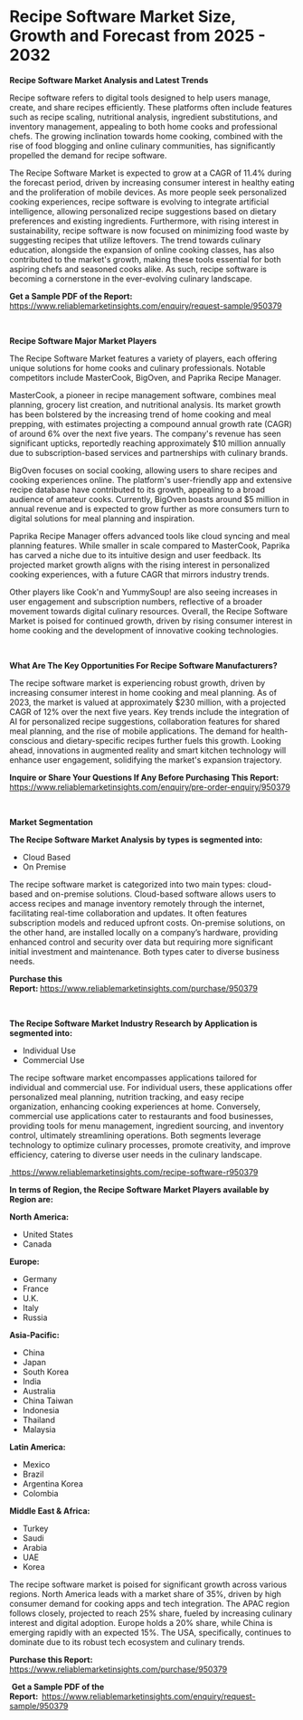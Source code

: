 <p><h1>Recipe Software Market Size, Growth and Forecast from 2025 - 2032</h1></p><p><strong>Recipe Software Market Analysis and Latest Trends</strong></p>
<p><p>Recipe software refers to digital tools designed to help users manage, create, and share recipes efficiently. These platforms often include features such as recipe scaling, nutritional analysis, ingredient substitutions, and inventory management, appealing to both home cooks and professional chefs. The growing inclination towards home cooking, combined with the rise of food blogging and online culinary communities, has significantly propelled the demand for recipe software.</p><p>The Recipe Software Market is expected to grow at a CAGR of 11.4% during the forecast period, driven by increasing consumer interest in healthy eating and the proliferation of mobile devices. As more people seek personalized cooking experiences, recipe software is evolving to integrate artificial intelligence, allowing personalized recipe suggestions based on dietary preferences and existing ingredients. Furthermore, with rising interest in sustainability, recipe software is now focused on minimizing food waste by suggesting recipes that utilize leftovers. The trend towards culinary education, alongside the expansion of online cooking classes, has also contributed to the market's growth, making these tools essential for both aspiring chefs and seasoned cooks alike. As such, recipe software is becoming a cornerstone in the ever-evolving culinary landscape.</p></p>
<p><strong>Get a Sample PDF of the Report:&nbsp;</strong> <a href="https://www.reliablemarketinsights.com/enquiry/request-sample/950379?utm_campaign=1950&utm_medium=2&utm_source=Github&utm_content=ia&utm_term=16042025&utm_id=recipe-software">https://www.reliablemarketinsights.com/enquiry/request-sample/950379</a></p>
<p>&nbsp;</p>
<p><strong>Recipe Software Major Market Players</strong></p>
<p><p>The Recipe Software Market features a variety of players, each offering unique solutions for home cooks and culinary professionals. Notable competitors include MasterCook, BigOven, and Paprika Recipe Manager.</p><p>MasterCook, a pioneer in recipe management software, combines meal planning, grocery list creation, and nutritional analysis. Its market growth has been bolstered by the increasing trend of home cooking and meal prepping, with estimates projecting a compound annual growth rate (CAGR) of around 6% over the next five years. The company's revenue has seen significant upticks, reportedly reaching approximately $10 million annually due to subscription-based services and partnerships with culinary brands.</p><p>BigOven focuses on social cooking, allowing users to share recipes and cooking experiences online. The platform's user-friendly app and extensive recipe database have contributed to its growth, appealing to a broad audience of amateur cooks. Currently, BigOven boasts around $5 million in annual revenue and is expected to grow further as more consumers turn to digital solutions for meal planning and inspiration.</p><p>Paprika Recipe Manager offers advanced tools like cloud syncing and meal planning features. While smaller in scale compared to MasterCook, Paprika has carved a niche due to its intuitive design and user feedback. Its projected market growth aligns with the rising interest in personalized cooking experiences, with a future CAGR that mirrors industry trends.</p><p>Other players like Cook'n and YummySoup! are also seeing increases in user engagement and subscription numbers, reflective of a broader movement towards digital culinary resources. Overall, the Recipe Software Market is poised for continued growth, driven by rising consumer interest in home cooking and the development of innovative cooking technologies.</p></p>
<p>&nbsp;</p>
<p><strong>What Are The Key Opportunities For Recipe Software Manufacturers?</strong></p>
<p><p>The recipe software market is experiencing robust growth, driven by increasing consumer interest in home cooking and meal planning. As of 2023, the market is valued at approximately $230 million, with a projected CAGR of 12% over the next five years. Key trends include the integration of AI for personalized recipe suggestions, collaboration features for shared meal planning, and the rise of mobile applications. The demand for health-conscious and dietary-specific recipes further fuels this growth. Looking ahead, innovations in augmented reality and smart kitchen technology will enhance user engagement, solidifying the market's expansion trajectory.</p></p>
<p><strong>Inquire or Share Your Questions If Any Before Purchasing This Report:</strong> <a href="https://www.reliablemarketinsights.com/enquiry/pre-order-enquiry/950379?utm_campaign=1950&utm_medium=2&utm_source=Github&utm_content=ia&utm_term=16042025&utm_id=recipe-software">https://www.reliablemarketinsights.com/enquiry/pre-order-enquiry/950379</a></p>
<p>&nbsp;</p>
<p><strong>Market Segmentation</strong></p>
<p><strong>The Recipe Software Market Analysis by types is segmented into:</strong></p>
<p><ul><li>Cloud Based</li><li>On Premise</li></ul></p>
<p><p>The recipe software market is categorized into two main types: cloud-based and on-premise solutions. Cloud-based software allows users to access recipes and manage inventory remotely through the internet, facilitating real-time collaboration and updates. It often features subscription models and reduced upfront costs. On-premise solutions, on the other hand, are installed locally on a company’s hardware, providing enhanced control and security over data but requiring more significant initial investment and maintenance. Both types cater to diverse business needs.</p></p>
<p><strong>Purchase this Report:&nbsp;</strong><a href="https://www.reliablemarketinsights.com/purchase/950379?utm_campaign=1950&utm_medium=2&utm_source=Github&utm_content=ia&utm_term=16042025&utm_id=recipe-software">https://www.reliablemarketinsights.com/purchase/950379</a></p>
<p>&nbsp;</p>
<p><strong>The Recipe Software Market Industry Research by Application is segmented into:</strong></p>
<p><ul><li>Individual Use</li><li>Commercial Use</li></ul></p>
<p><p>The recipe software market encompasses applications tailored for individual and commercial use. For individual users, these applications offer personalized meal planning, nutrition tracking, and easy recipe organization, enhancing cooking experiences at home. Conversely, commercial use applications cater to restaurants and food businesses, providing tools for menu management, ingredient sourcing, and inventory control, ultimately streamlining operations. Both segments leverage technology to optimize culinary processes, promote creativity, and improve efficiency, catering to diverse user needs in the culinary landscape.</p></p>
<p><a href="https://www.reliablemarketinsights.com/recipe-software-r950379?utm_campaign=1950&utm_medium=2&utm_source=Github&utm_content=ia&utm_term=16042025&utm_id=recipe-software">&nbsp;https://www.reliablemarketinsights.com/recipe-software-r950379</a></p>
<p><strong>In terms of Region, the Recipe Software Market Players available by Region are:</strong></p>
<p>
    <p> <strong> North America: </strong>
        <ul>
            <li>United States</li>
            <li>Canada</li>
        </ul>
        </p> 
    <p> <strong> Europe: </strong>
        <ul>
            <li>Germany</li>
            <li>France</li>
            <li>U.K.</li>
            <li>Italy</li>
            <li>Russia</li>
        </ul>
        </p> 
    <p> <strong> Asia-Pacific: </strong>
        <ul>
            <li>China</li>
            <li>Japan</li>
            <li>South Korea</li>
            <li>India</li>
            <li>Australia</li>
            <li>China Taiwan</li>
            <li>Indonesia</li>
            <li>Thailand</li>
            <li>Malaysia</li>
        </ul>
        </p> 
    <p> <strong> Latin America: </strong>
        <ul>
            <li>Mexico</li>
            <li>Brazil</li>
            <li>Argentina Korea</li>
            <li>Colombia</li>
        </ul>
        </p> 
    <p> <strong> Middle East & Africa: </strong>
        <ul>
            <li>Turkey</li>
            <li>Saudi</li>
            <li>Arabia</li>
            <li>UAE</li>
            <li>Korea</li>
        </ul>
    </p>
    </p>
<p><p>The recipe software market is poised for significant growth across various regions. North America leads with a market share of 35%, driven by high consumer demand for cooking apps and tech integration. The APAC region follows closely, projected to reach 25% share, fueled by increasing culinary interest and digital adoption. Europe holds a 20% share, while China is emerging rapidly with an expected 15%. The USA, specifically, continues to dominate due to its robust tech ecosystem and culinary trends.</p></p>
<p><strong>Purchase this Report: </strong><a href="https://www.reliablemarketinsights.com/purchase/950379?utm_campaign=1950&utm_medium=2&utm_source=Github&utm_content=ia&utm_term=16042025&utm_id=recipe-software">https://www.reliablemarketinsights.com/purchase/950379</a></p>
<p>&nbsp;<strong>Get a Sample PDF of the Report:&nbsp;&nbsp;</strong><a href="https://www.reliablemarketinsights.com/enquiry/request-sample/950379?utm_campaign=1950&utm_medium=2&utm_source=Github&utm_content=ia&utm_term=16042025&utm_id=recipe-software">https://www.reliablemarketinsights.com/enquiry/request-sample/950379</a></p>
<p><strong></strong></p>
<p><p></p><p></p><p></p></p>